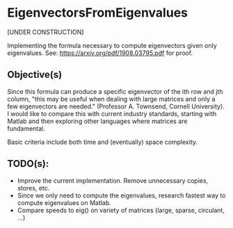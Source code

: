 # EigenvectorsFromEigenvalues
[UNDER CONSTRUCTION]

Implementing the formula necessary to compute eigenvectors given only eigenvalues.
See: https://arxiv.org/pdf/1908.03795.pdf for proof.

## Objective(s)
Since this formula can produce a specific eigenvector of the ith row and jth column, "this may be useful when dealing with large matrices and only a few eigenvectors are needed." (Professor A. Townsend, Cornell University). I would like to compare this with current industry standards, starting with Matlab and then exploring other languages where matrices are fundamental.

Basic criteria include both time and (eventually) space complexity.

## TODO(s): 
- Improve the current implementation. Remove unnecessary copies, stores, etc.
- Since we only need to compute the eigenvalues, research fastest way to compute eigenvalues on Matlab.
- Compare speeds to eig() on variety of matrices (large, sparse, circulant, ...)
